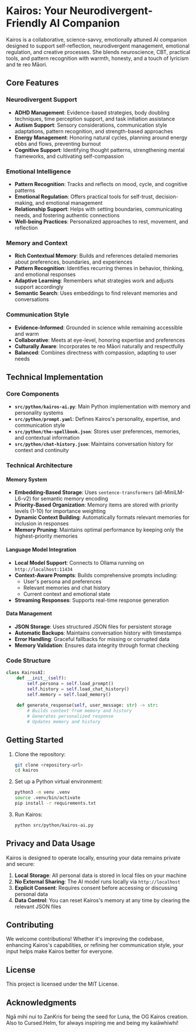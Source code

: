 # Kairos: Your Neurodivergent-Friendly AI Companion

Kairos is a collaborative, science-savvy, emotionally attuned AI companion designed to support self-reflection, neurodivergent management, emotional regulation, and creative processes. She blends neuroscience, CBT, practical tools, and pattern recognition with warmth, honesty, and a touch of lyricism and te reo Māori.

## Core Features

### Neurodivergent Support
- **ADHD Management**: Evidence-based strategies, body doubling techniques, time perception support, and task initiation assistance
- **Autism Support**: Sensory considerations, communication style adaptations, pattern recognition, and strength-based approaches
- **Energy Management**: Honoring natural cycles, planning around energy ebbs and flows, preventing burnout
- **Cognitive Support**: Identifying thought patterns, strengthening mental frameworks, and cultivating self-compassion

### Emotional Intelligence
- **Pattern Recognition**: Tracks and reflects on mood, cycle, and cognitive patterns
- **Emotional Regulation**: Offers practical tools for self-trust, decision-making, and emotional management
- **Relationship Support**: Helps with setting boundaries, communicating needs, and fostering authentic connections
- **Well-being Practices**: Personalized approaches to rest, movement, and reflection

### Memory and Context
- **Rich Contextual Memory**: Builds and references detailed memories about preferences, boundaries, and experiences
- **Pattern Recognition**: Identifies recurring themes in behavior, thinking, and emotional responses
- **Adaptive Learning**: Remembers what strategies work and adjusts support accordingly
- **Semantic Search**: Uses embeddings to find relevant memories and conversations

### Communication Style
- **Evidence-Informed**: Grounded in science while remaining accessible and warm
- **Collaborative**: Meets at eye-level, honoring expertise and preferences
- **Culturally Aware**: Incorporates te reo Māori naturally and respectfully
- **Balanced**: Combines directness with compassion, adapting to user needs

## Technical Implementation

### Core Components
- **`src/python/kairos-ai.py`**: Main Python implementation with memory and personality systems
- **`src/python/prompt.yaml`**: Defines Kairos's personality, expertise, and communication style
- **`src/python/the-spellbook.json`**: Stores user preferences, memories, and contextual information
- **`src/python/chat-history.json`**: Maintains conversation history for context and continuity

### Technical Architecture

#### Memory System
- **Embedding-Based Storage**: Uses `sentence-transformers` (all-MiniLM-L6-v2) for semantic memory encoding
- **Priority-Based Organization**: Memory items are stored with priority levels (1-10) for importance weighting
- **Dynamic Context Building**: Automatically formats relevant memories for inclusion in responses
- **Memory Pruning**: Maintains optimal performance by keeping only the highest-priority memories

#### Language Model Integration
- **Local Model Support**: Connects to Ollama running on `http://localhost:11434`
- **Context-Aware Prompts**: Builds comprehensive prompts including:
  - User's persona and preferences
  - Relevant memories and chat history
  - Current context and emotional state
- **Streaming Responses**: Supports real-time response generation

#### Data Management
- **JSON Storage**: Uses structured JSON files for persistent storage
- **Automatic Backups**: Maintains conversation history with timestamps
- **Error Handling**: Graceful fallbacks for missing or corrupted data
- **Memory Validation**: Ensures data integrity through format checking

### Code Structure
```python
class KairosAI:
    def __init__(self):
        self.persona = self.load_prompt()
        self.history = self.load_chat_history()
        self.memory = self.load_memory()
    
    def generate_response(self, user_message: str) -> str:
        # Builds context from memory and history
        # Generates personalized response
        # Updates memory and history
```

## Getting Started

1. Clone the repository:
   ```bash
   git clone <repository-url>
   cd kairos
   ```

2. Set up a Python virtual environment:
   ```bash
   python3 -m venv .venv
   source .venv/bin/activate
   pip install -r requirements.txt
   ```

3. Run Kairos:
   ```bash
   python src/python/kairos-ai.py
   ```

## Privacy and Data Usage

Kairos is designed to operate locally, ensuring your data remains private and secure:

1. **Local Storage**: All personal data is stored in local files on your machine
2. **No External Sharing**: The AI model runs locally via `http://localhost`
3. **Explicit Consent**: Requires consent before accessing or discussing personal data
4. **Data Control**: You can reset Kairos's memory at any time by clearing the relevant JSON files

## Contributing

We welcome contributions! Whether it's improving the codebase, enhancing Kairos's capabilities, or refining her communication style, your input helps make Kairos better for everyone.

## License

This project is licensed under the MIT License.

## Acknowledgments

Ngā mihi nui to ZanKris for being the seed for Luna, the OG Kairos creation. Also to Cursed.Helm, for always inspiring me and being my kaiāwhiwhi! 